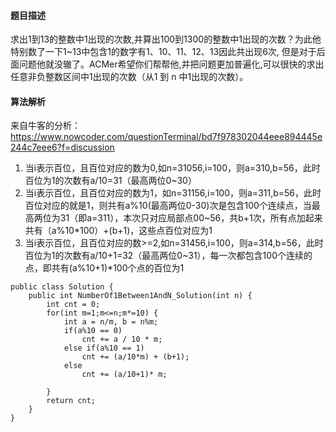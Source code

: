 #### 题目描述
求出1到13的整数中1出现的次数,并算出100到1300的整数中1出现的次数？为此他特别数了一下1~13中包含1的数字有1、10、11、12、13因此共出现6次,
但是对于后面问题他就没辙了。ACMer希望你们帮帮他,并把问题更加普遍化,可以很快的求出任意非负整数区间中1出现的次数（从1 到 n 中1出现的次数）。
#### 算法解析
来自牛客的分析：https://www.nowcoder.com/questionTerminal/bd7f978302044eee894445e244c7eee6?f=discussion

1. 当i表示百位，且百位对应的数为0,如n=31056,i=100，则a=310,b=56，此时百位为1的次数有a/10=31（最高两位0~30）
2. 当i表示百位，且百位对应的数为1，如n=31156,i=100，则a=311,b=56，此时百位对应的就是1，则共有a%10(最高两位0-30)次是包含100个连续点，当最高两位为31（即a=311），本次只对应局部点00~56，共b+1次，所有点加起来共有（a%10*100）+(b+1)，这些点百位对应为1
3. 当i表示百位，且百位对应的数>=2,如n=31456,i=100，则a=314,b=56，此时百位为1的次数有a/10+1=32（最高两位0~31），每一次都包含100个连续的点，即共有(a%10+1)*100个点的百位为1
```
public class Solution {
    public int NumberOf1Between1AndN_Solution(int n) {
        int cnt = 0;
        for(int m=1;m<=n;m*=10) {
            int a = n/m, b = n%m;
            if(a%10 == 0)
                cnt += a / 10 * m;
            else if(a%10 == 1) 
                cnt += (a/10*m) + (b+1);
            else
                cnt += (a/10+1)* m;

        }
        return cnt;
    }
}
```
